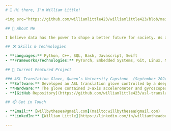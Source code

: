 ```yaml
---
# 👋 Hi there, I'm William Little!

<img src="https://github.com/williamlittle423/williamlittle423/blob/main/assets/profile_pic_1.jpg" alt="Profile Photo" width="225"/>

## 🚀 About Me

I believe data has the power to shape a better future for society. As a developer and problem solver, I turn complex challenges into meaningful opportunies through machine learning, AI, and software engineering.

## 🛠️ Skills & Technologies

- **Languages:** Python, C++, SQL, Bash, Javascript, Swift
- **Frameworks/Technologies:** PyTorch, Embedded Systems, Git, Linux, MySQL, AWS, TensorFlow

## 🌟 Current Featured Project

### ASL Translation Glove, Queen’s University Capstone _(September 2024 - December 2024)_
- **Software:** Developed an ASL translation glove controlled by a deep multi-layer perceptron architecture in PyTorch, enabling live communication and acheived 93% experimental accuracy.
- **Hardware:** The glove contained 3-axis accelerometer and gyroscopes on each fingertip to enable motion tracking and controlled by a Raspberry Pi 5 that contained the trained MLP for inference.
- **[GitHub Repository](https://github.com/williamlittle423/asl-translation-glove)** | **[Live Demo](https://www.linkedin.com/feed/update/urn:li:activity:7273132345153462272/)**

## 📫 Get in Touch

- **Email:** [willbythesea@gmail.com](mailto:willbythesea@gmail.com)
- **LinkedIn:** [William Little](https://linkedin.com/in/williamtheadore)

---
```

